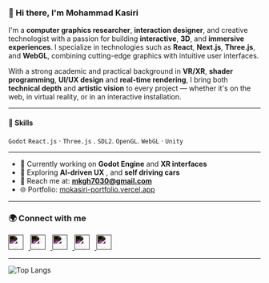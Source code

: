
### 👋 Hi there, I'm Mohammad Kasiri

I'm a **computer graphics researcher**, **interaction designer**, and creative technologist with a passion for building **interactive**, **3D**, and **immersive experiences**. I specialize in technologies such as **React**, **Next.js**, **Three.js**, and **WebGL**, combining cutting-edge graphics with intuitive user interfaces.

With a strong academic and practical background in **VR/XR**, **shader programming**, **UI/UX design** and **real-time rendering**, I bring both **technical depth** and **artistic vision** to every project — whether it's on the web, in virtual reality, or in an interactive installation.

---

#### 🔧 Skills  
`Godot` `React.js` · `Three.js` . `SDL2`. `OpenGL`. `WebGL` · `Unity`

---

- 🔭 Currently working on **Godot Engine** and **XR interfaces**  
- 🌱 Exploring **AI-driven UX** , and **self driving cars**  
- 📨 Reach me at: **mkgh7030@gmail.com**  
- 🌐 Portfolio: [mokasiri-portfolio.vercel.app](https://mokasiri-portfolio.vercel.app)

---

### 🌍 Connect with me  

<a href="https://github.com/mo-kasiri" target="_blank">
  <img src="https://cdn.jsdelivr.net/npm/simple-icons@v3/icons/github.svg" alt="GitHub" height="30" style="filter: invert(100%); margin-right: 10px;">
</a>
<a href="https://www.linkedin.com/in/mohammad-kasiri-979b8513a/" target="_blank">
  <img src="https://cdn.jsdelivr.net/npm/simple-icons@v3/icons/linkedin.svg" alt="LinkedIn" height="30" style="filter: invert(100%); margin-right: 10px;">
</a>
<a href="https://www.youtube.com/@mokasiri" target="_blank">
  <img src="https://cdn.jsdelivr.net/npm/simple-icons@v3/icons/youtube.svg" alt="YouTube" height="30" style="filter: invert(100%); margin-right: 10px;">
</a>
<a href="https://mokasiri-portfolio.vercel.app/" target="_blank">
  <img src="https://cdn.jsdelivr.net/npm/simple-icons@v3/icons/icloud.svg" alt="Website" height="30" style="filter: invert(100%); margin-right: 10px;">
</a>
<a href="https://mokasiri-portfolio.vercel.app/" target="_blank">
  <img src="https://cdn.jsdelivr.net/npm/simple-icons@v3/icons/googlescholar.svg" alt="Google Scholar" height="30" style="filter: invert(100%);">
</a>

---

![Top Langs](https://github-readme-stats.vercel.app/api/top-langs/?username=mo-kasiri&hide_progress=false)
